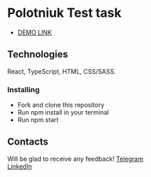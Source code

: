# Polotniuk Test task

- [DEMO LINK](https://polosanya.github.io/demo-expense-app/)

## Technologies
React, TypeScript, HTML, CSS/SASS.

### Installing
* Fork and clone this repository
* Run npm install in your terminal
* Run npm start

## Contacts
Will be glad to receive any feedback!
[Telegram](https://t.me/polosanya)  
[LinkedIn](https://www.linkedin.com/in/oleksandr-polotniuk-6a5272236/)

